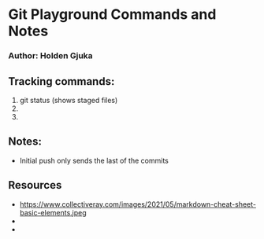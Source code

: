 # Git Playground Commands and Notes

### Author: Holden Gjuka

## Tracking commands:

1. git status (shows staged files)
2. 
3. 



## Notes:
- Initial push only sends the last of the commits

## Resources
- https://www.collectiveray.com/images/2021/05/markdown-cheat-sheet-basic-elements.jpeg
- 
- 